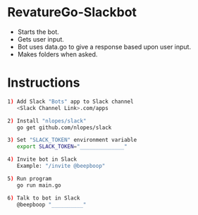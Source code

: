 RevatureGo-Slackbot
========

- Starts the bot.
- Gets user input.
- Bot uses data.go to give a response based upon user input.
- Makes folders when asked.



# Instructions
```bash
1) Add Slack "Bots" app to Slack channel
   <Slack Channel Link>.com/apps

2) Install "nlopes/slack"
   go get github.com/nlopes/slack

3) Set "SLACK_TOKEN" environment variable
   export SLACK_TOKEN="______________"

4) Invite bot in Slack
   Example: "/invite @beepboop"

5) Run program
   go run main.go

6) Talk to bot in Slack
   @beepboop "__________"
```

